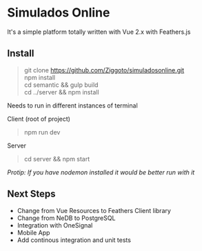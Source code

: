 Simulados Online
===================
  
It's a simple platform totally written with Vue 2.x with Feathers.js  
  
Install  
-------------
> git clone https://github.com/Ziggoto/simuladosonline.git    
> npm install  
> cd semantic && gulp build  
> cd ../server && npm install    
  
Needs to run in different instances of terminal  
  
Client (root of project)  
> npm run dev   
  
Server  
> cd server && npm start  
  
*Protip: If you have nodemon installed it would be better run with it*  
  
Next Steps  
-------------
  
 - Change from Vue Resources to Feathers Client library
 -  Change from NeDB to PostgreSQL
 -  Integration with OneSignal
 -  Mobile App
 -  Add continous integration and unit tests
